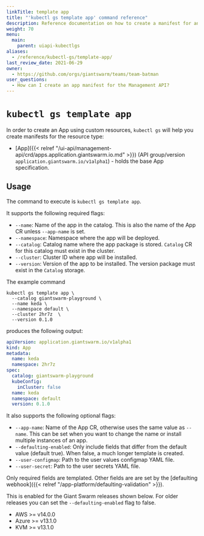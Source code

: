 ```yaml
---
linkTitle: template app
title: "'kubectl gs template app' command reference"
description: Reference documentation on how to create a manifest for an App using 'kubectl gs'.
weight: 70
menu:
  main:
    parent: uiapi-kubectlgs
aliases:
  - /reference/kubectl-gs/template-app/
last_review_date: 2021-06-29
owner:
  - https://github.com/orgs/giantswarm/teams/team-batman
user_questions:
  - How can I create an app manifest for the Management API?
---
```


# `kubectl gs template app`

In order to create an App using custom resources, `kubectl gs` will help you create manifests for the resource type:

- [App]({{< relref "/ui-api/management-api/crd/apps.application.giantswarm.io.md" >}}) (API group/version `application.giantswarm.io/v1alpha1`) - holds the base App specification.

## Usage

The command to execute is `kubectl gs template app`.

It supports the following required flags:

- `--name`: Name of the app in the catalog. This is also the name of the App CR unless `--app-name` is set.
- `--namespace`: Namespace where the app will be deployed.
- `--catalog`: Catalog name where the app package is stored. `Catalog` CR for this catalog must exist in the cluster.
- `--cluster`: Cluster ID where app will be installed.
- `--version`: Version of the app to be installed. The version package must exist in the `Catalog` storage.

The example command

```nohighlight
kubectl gs template app \
  --catalog giantswarm-playground \
  --name keda \
  --namespace default \
  --cluster 2hr7z  \
  --version 0.1.0
```

produces the following output:

```yaml
apiVersion: application.giantswarm.io/v1alpha1
kind: App
metadata:
  name: keda
  namespace: 2hr7z
spec:
  catalog: giantswarm-playground
  kubeConfig:
    inCluster: false
  name: keda
  namespace: default
  version: 0.1.0
```

It also supports the following optional flags:

- `--app-name`: Name of the App CR, otherwise uses the same value as `--name`. This can be set when you want to change the name or install multiple instances of an app.
- `--defaulting-enabled`: Only include fields that differ from the default value (default true). When false, a much longer template is created.
- `--user-configmap`: Path to the user values configmap YAML file.
- `--user-secret`: Path to the user secrets YAML file.

Only required fields are templated. Other fields are are set by the
[defaulting webhook]({{< relref "/app-platform/defaulting-validation" >}}).

This is enabled for the Giant Swarm releases shown below. For older releases you can set the `--defaulting-enabled` flag to false.

- AWS >= v14.0.0
- Azure >= v13.1.0
- KVM >= v13.1.0
